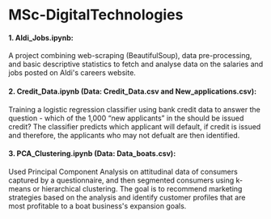# MSc-DigitalTechnologies

#### 1. Aldi_Jobs.ipynb: 
A project combining web-scraping (BeautifulSoup), data pre-processing, and basic descriptive statistics to fetch and analyse data on the salaries and jobs posted on Aldi's careers website.
#### 2. Credit_Data.ipynb (Data: Credit_Data.csv and New_applications.csv):
Training a logistic regression classifier using bank credit data to answer the question - which of the 1,000 “new applicants” in the should be issued credit? The classifier predicts which applicant will default, if credit is issued and therefore, the applicants who may not defualt are then identified. 
#### 3. PCA_Clustering.ipynb (Data: Data_boats.csv):
Used Principal Component Analysis on attitudinal data of consumers captured by a questionnaire, and then segmented consumers using k-means or hierarchical clustering. The goal is to recommend marketing strategies based on the analysis and identify customer profiles that are most profitable to a boat business's expansion goals. 
